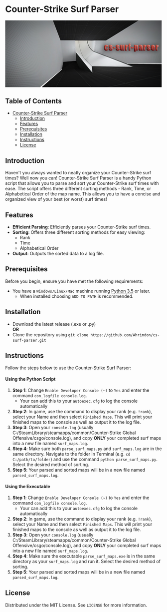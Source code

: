 # Counter-Strike Surf Parser

![image](assets/surf.png)

## Table of Contents

- [Counter-Strike Surf Parser](#counter-strike-surf-parser)
  - [Introduction](#introduction)
  - [Features](#features)
  - [Prerequisites](#prerequisites)
  - [Installation](#Installation)
  - [Instructions](#instructions)
  - [License](#license)

## Introduction
Haven't you always wanted to neatly organize your Counter-Strike surf times? Well now you can! Counter-Strike Surf Parser is a handy Python script that allows you to parse and sort your Counter-Strike surf times with ease. The script offers three different sorting methods - Rank, Time, or Alphabetical Order of the map name. This allows you to have a concise and organized view of your best (or worst) surf times!

## Features
- **Efficient Parsing**: Efficiently parses your Counter-Strike surf times.
- **Sorting**: Offers three different sorting methods for easy viewing:
  - Rank
  - Time
  - Alphabetical Order
- **Output**: Outputs the sorted data to a log file.

## Prerequisites
Before you begin, ensure you have met the following requirements:
* You have a `Windows/Linux/Mac` machine running [Python 3.5](https://www.python.org/downloads/) or later.
  * When installed choosing `ADD TO PATH` is recommended.

## Installation
* Download the latest release (.exe or .py)
  <br>
  **OR**
  <br>
* Clone the repository using `git clone https://github.com/Ahrimdon/cs-surf-parser.git`

## Instructions
Follow the steps below to use the Counter-Strike Surf Parser:

#### **Using the Python Script**
1. **Step 1**: Change `Enable Developer Console (~)` to `Yes` and enter the command `con_logfile console.log`.
      * Your can add this to your `autoexec.cfg` to log the console automatically
2. **Step 2**: In game, use the command to display your rank (e.g. `!rank`), select your Name and then select `Finished Maps`. This will print your finished maps to the console as well as output it to the log file.
3. **Step 3**: Open your `console.log` (usually C:/SteamLibrary/steamapps/common/Counter-Strike Global Offensive/csgo/console.log), and copy **ONLY** your completed surf maps into a new file named `surf_maps.log`.
4. **Step 4**: Make sure both `parse_surf_maps.py` and `surf_maps.log` are in the same directory. Navigate to the folder in Terminal (e.g. `cd C:/path/to/folder`) and use the command `python parse_surf_maps.py`. Select the desired method of sorting.
5. **Step 5**: Your parsed and sorted maps will be in a new file named `parsed_surf_maps.log`.

#### **Using the Executable**
1. **Step 1**: Change `Enable Developer Console (~)` to `Yes` and enter the command `con_logfile console.log`.
      * Your can add this to your `autoexec.cfg` to log the console automatically
2. **Step 2**: In game, use the command to display your rank (e.g. `!rank`), select your Name and then select `Finished Maps`. This will print your finished maps to the console as well as output it to the log file.
3. **Step 3**: Open your `console.log` (usually C:/SteamLibrary/steamapps/common/Counter-Strike Global Offensive/csgo/console.log), and copy **ONLY** your completed surf maps into a new file named `surf_maps.log`.
4. **Step 4**: Make sure the executable `parse_surf_maps.exe` is in the same directory as your `surf_maps.log` and run it. Select the desired method of sorting.
5. **Step 5**: Your parsed and sorted maps will be in a new file named `parsed_surf_maps.log`.

## License
Distributed under the MIT License. See `LICENSE` for more information.
